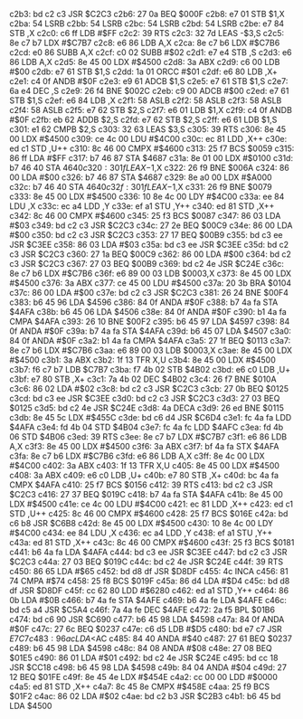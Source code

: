 c2b3: bd c2 c3     JSR    $C2C3
c2b6: 27 0a        BEQ    $000F
c2b8: e7 01        STB    $1,X
c2ba: 54           LSRB
c2bb: 54           LSRB
c2bc: 54           LSRB
c2bd: 54           LSRB
c2be: e7 84        STB    ,X
c2c0: c6 ff        LDB    #$FF
c2c2: 39           RTS
c2c3: 32 7d        LEAS   -$3,S
c2c5: 8e c7 b7     LDX    #$C7B7
c2c8: e6 86        LDB    A,X
c2ca: 8e c7 b6     LDX    #$C7B6
c2cd: e0 86        SUBB   A,X
c2cf: c0 02        SUBB   #$02
c2d1: e7 e4        STB    ,S
c2d3: e6 86        LDB    A,X
c2d5: 8e 45 00     LDX    #$4500
c2d8: 3a           ABX
c2d9: c6 00        LDB    #$00
c2db: e7 61        STB    $1,S
c2dd: 1a 01        ORCC   #$01
c2df: e6 80        LDB    ,X+
c2e1: c4 0f        ANDB   #$0F
c2e3: e9 61        ADCB   $1,S
c2e5: e7 61        STB    $1,S
c2e7: 6a e4        DEC    ,S
c2e9: 26 f4        BNE    $002C
c2eb: c9 00        ADCB   #$00
c2ed: e7 61        STB    $1,S
c2ef: e6 84        LDB    ,X
c2f1: 58           ASLB
c2f2: 58           ASLB
c2f3: 58           ASLB
c2f4: 58           ASLB
c2f5: e7 62        STB    $2,S
c2f7: e6 01        LDB    $1,X
c2f9: c4 0f        ANDB   #$0F
c2fb: eb 62        ADDB   $2,S
c2fd: e7 62        STB    $2,S
c2ff: e6 61        LDB    $1,S
c301: e1 62        CMPB   $2,S
c303: 32 63        LEAS   $3,S
c305: 39           RTS
c306: 8e 45 00     LDX    #$4500
c309: ce 4c 00     LDU    #$4C00
c30c: ec 81        LDD    ,X++
c30e: ed c1        STD    ,U++
c310: 8c 46 00     CMPX   #$4600
c313: 25 f7        BCS    $0059
c315: 86 ff        LDA    #$FF
c317: b7 46 87     STA    $4687
c31a: 8e 01 00     LDX    #$0100
c31d: b7 46 40     STA    $4640
c320: 30 1f        LEAX   -$1,X
c322: 26 f9        BNE    $006A
c324: 86 00        LDA    #$00
c326: b7 46 87     STA    $4687
c329: 8e a0 00     LDX    #$A000
c32c: b7 46 40     STA    $4640
c32f: 30 1f        LEAX   -$1,X
c331: 26 f9        BNE    $0079
c333: 8e 45 00     LDX    #$4500
c336: 10 8e 4c 00  LDY    #$4C00
c33a: ee 84        LDU    ,X
c33c: ec a4        LDD    ,Y
c33e: ef a1        STU    ,Y++
c340: ed 81        STD    ,X++
c342: 8c 46 00     CMPX   #$4600
c345: 25 f3        BCS    $0087
c347: 86 03        LDA    #$03
c349: bd c2 c3     JSR    $C2C3
c34c: 27 2e        BEQ    $00C9
c34e: 86 00        LDA    #$00
c350: bd c2 c3     JSR    $C2C3
c353: 27 17        BEQ    $00B9
c355: bd c3 ee     JSR    $C3EE
c358: 86 03        LDA    #$03
c35a: bd c3 ee     JSR    $C3EE
c35d: bd c2 c3     JSR    $C2C3
c360: 27 1a        BEQ    $00C9
c362: 86 00        LDA    #$00
c364: bd c2 c3     JSR    $C2C3
c367: 27 03        BEQ    $00B9
c369: bd c2 4e     JSR    $C24E
c36c: 8e c7 b6     LDX    #$C7B6
c36f: e6 89 00 03  LDB    $0003,X
c373: 8e 45 00     LDX    #$4500
c376: 3a           ABX
c377: ce 45 00     LDU    #$4500
c37a: 20 3b        BRA    $0104
c37c: 86 00        LDA    #$00
c37e: bd c2 c3     JSR    $C2C3
c381: 26 24        BNE    $00F4
c383: b6 45 96     LDA    $4596
c386: 84 0f        ANDA   #$0F
c388: b7 4a fa     STA    $4AFA
c38b: b6 45 06     LDA    $4506
c38e: 84 0f        ANDA   #$0F
c390: b1 4a fa     CMPA   $4AFA
c393: 26 10        BNE    $00F2
c395: b6 45 97     LDA    $4597
c398: 84 0f        ANDA   #$0F
c39a: b7 4a fa     STA    $4AFA
c39d: b6 45 07     LDA    $4507
c3a0: 84 0f        ANDA   #$0F
c3a2: b1 4a fa     CMPA   $4AFA
c3a5: 27 1f        BEQ    $0113
c3a7: 8e c7 b6     LDX    #$C7B6
c3aa: e6 89 00 03  LDB    $0003,X
c3ae: 8e 45 00     LDX    #$4500
c3b1: 3a           ABX
c3b2: 1f 13        TFR    X,U
c3b4: 8e 45 00     LDX    #$4500
c3b7: f6 c7 b7     LDB    $C7B7
c3ba: f7 4b 02     STB    $4B02
c3bd: e6 c0        LDB    ,U+
c3bf: e7 80        STB    ,X+
c3c1: 7a 4b 02     DEC    $4B02
c3c4: 26 f7        BNE    $010A
c3c6: 86 02        LDA    #$02
c3c8: bd c2 c3     JSR    $C2C3
c3cb: 27 0b        BEQ    $0125
c3cd: bd c3 ee     JSR    $C3EE
c3d0: bd c2 c3     JSR    $C2C3
c3d3: 27 03        BEQ    $0125
c3d5: bd c2 4e     JSR    $C24E
c3d8: 4a           DECA
c3d9: 26 ed        BNE    $0115
c3db: 8e 45 5c     LDX    #$455C
c3de: bd c6 d4     JSR    $C6D4
c3e1: fc 4a fa     LDD    $4AFA
c3e4: fd 4b 04     STD    $4B04
c3e7: fc 4a fc     LDD    $4AFC
c3ea: fd 4b 06     STD    $4B06
c3ed: 39           RTS
c3ee: 8e c7 b7     LDX    #$C7B7
c3f1: e6 86        LDB    A,X
c3f3: 8e 45 00     LDX    #$4500
c3f6: 3a           ABX
c3f7: bf 4a fa     STX    $4AFA
c3fa: 8e c7 b6     LDX    #$C7B6
c3fd: e6 86        LDB    A,X
c3ff: 8e 4c 00     LDX    #$4C00
c402: 3a           ABX
c403: 1f 13        TFR    X,U
c405: 8e 45 00     LDX    #$4500
c408: 3a           ABX
c409: e6 c0        LDB    ,U+
c40b: e7 80        STB    ,X+
c40d: bc 4a fa     CMPX   $4AFA
c410: 25 f7        BCS    $0156
c412: 39           RTS
c413: bd c2 c3     JSR    $C2C3
c416: 27 37        BEQ    $019C
c418: b7 4a fa     STA    $4AFA
c41b: 8e 45 00     LDX    #$4500
c41e: ce 4c 00     LDU    #$4C00
c421: ec 81        LDD    ,X++
c423: ed c1        STD    ,U++
c425: 8c 46 00     CMPX   #$4600
c428: 25 f7        BCS    $016E
c42a: bd c6 b8     JSR    $C6B8
c42d: 8e 45 00     LDX    #$4500
c430: 10 8e 4c 00  LDY    #$4C00
c434: ee 84        LDU    ,X
c436: ec a4        LDD    ,Y
c438: ef a1        STU    ,Y++
c43a: ed 81        STD    ,X++
c43c: 8c 46 00     CMPX   #$4600
c43f: 25 f3        BCS    $0181
c441: b6 4a fa     LDA    $4AFA
c444: bd c3 ee     JSR    $C3EE
c447: bd c2 c3     JSR    $C2C3
c44a: 27 03        BEQ    $019C
c44c: bd c2 4e     JSR    $C24E
c44f: 39           RTS
c450: 86 65        LDA    #$65
c452: bd d8 df     JSR    $D8DF
c455: 4c           INCA
c456: 81 74        CMPA   #$74
c458: 25 f8        BCS    $019F
c45a: 86 d4        LDA    #$D4
c45c: bd d8 df     JSR    $D8DF
c45f: cc 62 80     LDD    #$6280
c462: ed a1        STD    ,Y++
c464: 86 0b        LDA    #$0B
c466: b7 4a fe     STA    $4AFE
c469: b6 4a fe     LDA    $4AFE
c46c: bd c5 a4     JSR    $C5A4
c46f: 7a 4a fe     DEC    $4AFE
c472: 2a f5        BPL    $01B6
c474: bd c6 90     JSR    $C690
c477: b6 45 98     LDA    $4598
c47a: 84 0f        ANDA   #$0F
c47c: 27 6c        BEQ    $0237
c47e: c6 d5        LDB    #$D5
c480: bd e7 c7     JSR    $E7C7
c483: 96 ac        LDA    <$AC
c485: 84 40        ANDA   #$40
c487: 27 61        BEQ    $0237
c489: b6 45 98     LDA    $4598
c48c: 84 08        ANDA   #$08
c48e: 27 08        BEQ    $01E5
c490: 86 01        LDA    #$01
c492: bd c2 4e     JSR    $C24E
c495: bd cc 18     JSR    $CC18
c498: b6 45 98     LDA    $4598
c49b: 84 04        ANDA   #$04
c49d: 27 12        BEQ    $01FE
c49f: 8e 45 4e     LDX    #$454E
c4a2: cc 00 00     LDD    #$0000
c4a5: ed 81        STD    ,X++
c4a7: 8c 45 8e     CMPX   #$458E
c4aa: 25 f9        BCS    $01F2
c4ac: 86 02        LDA    #$02
c4ae: bd c2 b3     JSR    $C2B3
c4b1: b6 45 bd     LDA    $4500
